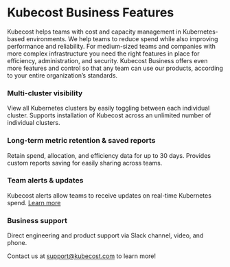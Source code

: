 # Kubecost Business Features

Kubecost helps teams with cost and capacity management in Kubernetes-based environments. We help teams to reduce spend while also improving performance and reliability. For medium-sized teams and companies with more complex infrastructure you need the right features in place for efficiency, administration, and security. Kubecost Business offers even more features and control so that any team can use our products, according to your entire organization’s standards.

### Multi-cluster visibility

View all Kubernetes clusters by easily toggling between each individual cluster. Supports installation of Kubecost across an unlimited number of individual clusters.

### Long-term metric retention & saved reports

Retain spend, allocation, and efficiency data for up to 30 days. Provides custom reports saving for easily sharing across teams.

### Team alerts & updates

Kubecost alerts allow teams to receive updates on real-time Kubernetes spend. [Learn more](https://github.com/kubecost/docs/blob/main/alerts.md)

### Business support

Direct engineering and product support via Slack channel, video, and phone.

Contact us at [support@kubecost.com](support@kubecost.com) to learn more!
